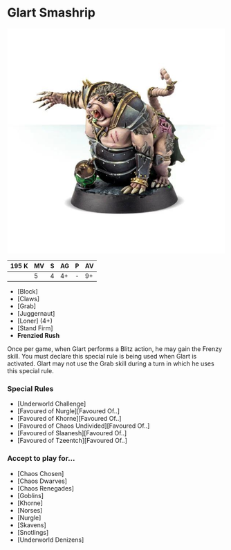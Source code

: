 # Glart Smashrip

![](../media/starplayers/GlartSmashrip01.jpg)

| 195 K  | MV | S | AG | P | AV |
| --- | --- | --- | --- | --- | --- |
| | 5 | 4 | 4+ | - | 9+ |

* [Block]
* [Claws]
* [Grab]
* [Juggernaut]
* [Loner] (4+)
* [Stand Firm]
* **Frenzied Rush**

Once per game, when Glart performs a Blitz action, he may gain the Frenzy skill. You must declare this special rule is being used when Glart is activated. Glart may not use the Grab skill during a turn in which he uses this special rule.

### Special Rules
* [Underworld Challenge]
* [Favoured of Nurgle][Favoured Of..]
* [Favoured of Khorne][Favoured Of..]
* [Favoured of Chaos Undivided][Favoured Of..]
* [Favoured of Slaanesh][Favoured Of..]
* [Favoured of Tzeentch][Favoured Of..]

### Accept to play for...
* [Chaos Chosen]
* [Chaos Dwarves]
* [Chaos Renegades]
* [Goblins]
* [Khorne]
* [Norses]
* [Nurgle]
* [Skavens]
* [Snotlings]
* [Underworld Denizens]
